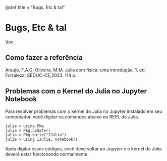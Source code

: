 @def title = "Bugs, Etc & tal"

# Bugs, Etc & tal

\toc
## Como fazer a referência

Araújo, F.A.G; Oliveira, M.M. Julia com física: uma introdução. 1. ed. Fortaleza: SEDUC-CE,2023. 114 p.

## Problemas com o Kernel do Julia no Jupyter Notebook

Para resolver problemas com o kernel do Julia no Jupyter instalado em seu computador, você digitar os comandos abaixo no REPL do Julia.

```julia-repl
julia > using Pkg
julia > Pkg.update()
julia > Pkg.build("IJulia")
julia > using IJulia; notebook()
```
Após digitar esses códigos, você deve voltar ao Jupyter e o kernel do Julia deverá estar funcionando normalmente.

